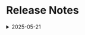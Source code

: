 # Release Notes

<details>
   <summary>2025-05-21</summary>

## Infrastructure Changes

NA

## Content Changes

- **Change**:
    1. Updated lab guide with proper instructions.
    2. Tested the lab till Lab 5 as the issue in Lab 6 still exists.
    3. Validations steps are updated(organization name and PAT token needed) as the lab got updated with gitbub SSO credentials and all of them are getting validated.

## Screenshot Updates

- **Change**: 

    1. Screenshots have been updated as per new UI changes and updated instructions.

## Testing Notes

- **Testing Date**: 2025-05-21
- **Tester**: [Sachin M]
- **Resolved Issues**: Lab06 issue is still not resolved.


---
</details>